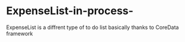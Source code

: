 # ExpenseList-in-process-
ExpenseList is a diffrent type of to do list basically thanks to CoreData framework 
